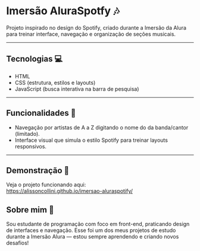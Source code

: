 #  Imersão AluraSpotfy 🎶

Projeto inspirado no design do Spotify, criado durante a Imersão da Alura para treinar interface, navegação e organização de seções musicais.

---

##  Tecnologias 💻
- HTML  
- CSS (estrutura, estilos e layouts)
- JavaScript (busca interativa na barra de pesquisa)

---

##  Funcionalidades 🔧
- Navegação por artistas de A a Z digitando o nome do da banda/cantor (limitado).
- Interface visual que simula o estilo Spotify para treinar layouts responsivos.

---

##  Demonstração 💭
Veja o projeto funcionando aqui:  
https://alissoncollini.github.io/imersao-aluraspotify/

##  Sobre mim 📢
Sou estudante de programação com foco em front-end, praticando design de interfaces e navegação. Esse foi um dos meus projetos de estudo durante a Imersão Alura — estou sempre aprendendo e criando novos desafios!  
